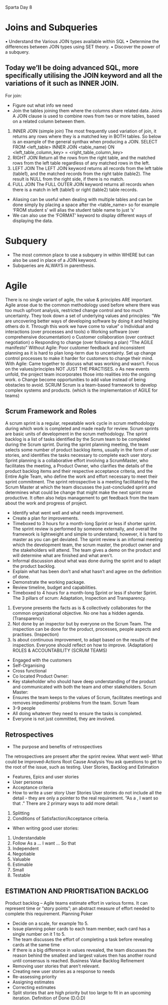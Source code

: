 Sparta Day 8

# Joins and Subqueries
•	Understand the Various JOIN types available within SQL
•	Determine the differences between JOIN types using SET theory.
•	Discover the power of a subquery.

## Today we’ll be doing advanced SQL, more specifically utilising the JOIN keyword and all the variations of it such as INNER JOIN.
For join:
-	Figure out what info we need
-	Join the tables joining them where the columns share related data.
Joins
A JOIN clause is used to combine rows from two or more tables, based on a related column between them.
1.	INNER JOIN (simple join)
The most frequently used variation of join, it returns any rows where they is a matched key in BOTH tables. So below is an example of the general synthax when producing a JOIN.
SELECT <columns>
FROM <left_table>
INNER JOIN <table_name)
ON <left_table_column_key> = <right_table_column_key>
2.	RIGHT JOIN
Return all the rows from the right table, and the matched rows from the left table regardless of any matched rows in the left.
3.	LEFT JOIN
The LEFT JOIN keyword returns all records from the left table (table1), and the matched records from the right table (table2). The result is NULL from the right side, if there is no match.
4.	FULL JOIN
The FULL OUTER JOIN keyword returns all records when there is a match in left (table1) or right (table2) table records.
-  Aliasing can be useful when dealing with multiple tables and can be done simply by placing a space after the <table_name> so for example ‘FROM student s’ will alias the student table name to just ‘s’
- We can also use the ‘FORMAT’ keyword to display different ways of displaying the data.

# Subquery
-	The most common place to use a subquery in within WHERE but can also be used in place of a JOIN keyword.
-	Subqueries are ALWAYS in parenthesis.

# Agile
There is no single variant of agile, the value & principles ARE important.
Agile arose due to the common methodology used before where there was too much upfront analysis, restricted change control and too much uncertainty.
They took down a set of underlying values and principles:
“We are uncovering better ways of developing software by doing it and helping others do it. Through this work we have come to value”
o	Individual and interactions (over processes and tools)
o	Working software (over comprehensive documentation)
o	Customer collaboration (over contract negotiation)
o	Responding to change (over following a plan)
“The AGILE manifesto”
Without Agile: Poor customer feedback and inconsistent planning as it is hard to plan long-term due to uncertainty. Set up change control processes to make it harder for customers to change their mind.
With Agile: Came together to discuss what was working and wasn’t. Focus on the values/principles NOT JUST THE PRACTISES.
o	As new events unfold, the project team incorporates those into realities into the ongoing work.
o	Change become opportunities to add value instead of being obstacles to avoid.
SCRUM
Scrum is a team-based framework to develop complex systems and products. (which is the implementation of AGILE for teams)







## Scrum Framework and Roles

 A scrum sprint is a regular, repeatable work cycle in scrum methodology during which work is completed and made ready for review. Scrum sprints are basic units of development in the scrum methodology.
The sprint backlog is a list of tasks identified by the Scrum team to be completed during the Scrum sprint. During the sprint planning meeting, the team selects some number of product backlog items, usually in the form of user stories, and identifies the tasks necessary to complete each user story.
Sprint planning is a collaborative effort involving a ScrumMaster, who facilitates the meeting, a Product Owner, who clarifies the details of the product backlog items and their respective acceptance criteria, and the Entire Agile Team, who define the work and effort necessary to meet their sprint commitment.
The sprint retrospective is a meeting facilitated by the Scrum Master at which the team discusses the just-concluded sprint and determines what could be change that might make the next sprint more productive. It often also helps management to get feedback from the team about the work and progress of project.
-	Identify what went well and what needs improvement.
-	Create a plan for improvements.
-	Timeboxed to 3 hours for a month-long Sprint or less if shorter sprint.
The sprint review is performed by someone externally, and overall the framework is lightweight and simple to understand; however, it is hard to master as you can get deviated. The sprint review is an informal meeting which the development team, the scrum master, the product owner and the stakeholders will attend. The team gives a demo on the product and will determine what are finished and what aren't.
-	Informal discussion about what was done during the sprint and to adapt the product backlog.
-	Explain what has been don’t and what hasn’t and agree on the definition of done.
-	Demonstrate the working package.
-	Review timeline, budget and capabilities.
-	Timeboxed to 4 hours for a month-long Sprint or less if shorter Sprint.
The 3 pillars of scrum:
Adaptation, Inspection and Transparency.
1.	Everyone presents the facts as is & collectively collaborates for the common organizational objective. No one has a hidden agenda. (Transparency)
2.	Not done by an inspector but by everyone on the Scrum Team. The inspection can be done for the product, processes, people aspects and practises. (Inspection)
3.	Is about continuous improvement, to adapt based on the results of the inspection. Everyone should reflect on how to improve. (Adaptation)
ROLES & ACCOUNTABILITY (SCRUM TEAMS)
-	Engaged with the customers
-	Self-Organising
-	Cross functional
-	Co located
Product Owner:
-	Key stakeholder who should have deep understanding of the product and communicated with both the team and other stakeholders.
Scrum Master:
-	Ensures the team keeps to the values of Scrum, facilitates meetings and removes impediments/ problems from the team.
Scrum Team
-	3-9 people
-	All doing whatever they need to ensure the tasks is completed.
-	Everyone is not just committed, they are involved.

## Retrospectives
-	The purpose and benefits of retrospectives

The retrospectives are present after the sprint review.
What went well- What could be improved-Actions
Root Cause Analysis
You ask questions to get to the root of the issue, such as testing.
User Stories, Backlog and Estimation
- Features, Epics and user stories
- User personas
- Acceptance criteria
- How to write a user story
User Stories
User stories do not include all the detail - they are only a pointer to the real requirement.
“As a <type of user>, I want <goal> so that <reason>.”
There are 2 primary ways to add more detail:
1.	Splitting
2.	Conditions of Satisfaction/Acceptance criteria.
- When writing good user stories:
1.	Understandable
2.	Follow As a … I want … So that
3.	Independent
4.	Negotiable
5.	Valuable
6.	Estimable
7.	Small
8.	Testable
## ESTIMATION AND PRIORTISATION BACKLOG
Product backlog – Agile teams estimate effort in various forms. It can represent time or “story points”; an abstract measure of effort needed to complete this requirement.
Planning Poker
-	Decide on a scale, for example 1to 5.
-	Issue planning poker cards to each team member, each card has a single number on it 1 to 5.
-	The team discusses the effort of completing a task before revealing cards at the same time
-	If there is a big difference in values revealed, the team discusses the reason behind the smallest and largest values then has another round until consensus is reached.
Business Value
Backlog Refinement
-	Removing user stories that aren’t relevant.
-	Creating new user stories as a response to needs
-	Re-assessing priority
-	Assigning estimates
-	Correcting estimates
-	Split stories that are high priority but too large to fit in an upcoming iteration.
Definition of Done (D.O.D)
